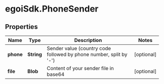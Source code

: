 # egoiSdk.PhoneSender

## Properties
Name | Type | Description | Notes
------------ | ------------- | ------------- | -------------
**phone** | **String** | Sender value (country code followed by phone number, split by &#39;-&#39;) | [optional] 
**file** | **Blob** | Content of your sender file in base64 | [optional] 


